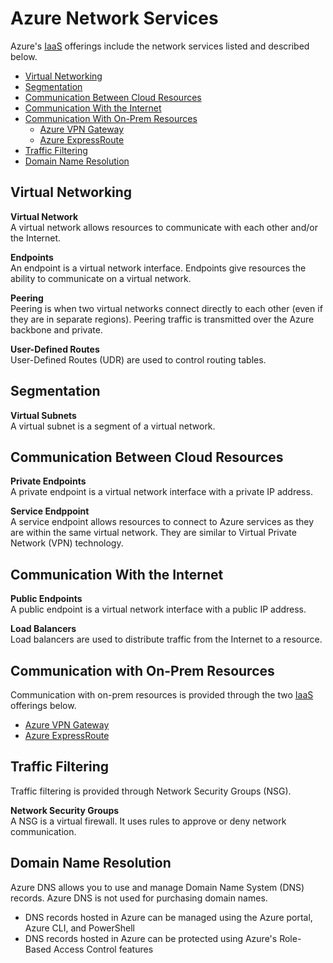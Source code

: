 # Azure Network Services
Azure's [IaaS](/cloud/concepts/README.md#cloud-service-models) offerings include the network services listed and described below. 
* [Virtual Networking](#virtual-networking)
* [Segmentation](#segmentation)
* [Communication Between Cloud Resources](#communication-between-cloud-resources)
* [Communication With the Internet](#communication-with-the-internet)
* [Communication With On-Prem Resources](#communication-with-on-prem-resources)
  * [Azure VPN Gateway](/azure/services/network/vpn-gateway/README.md)
  * [Azure ExpressRoute](/azure/services/network/expressroute/README.md)
* [Traffic Filtering](#traffic-filtering)
* [Domain Name Resolution](#domain-name-resolution)

## Virtual Networking
**Virtual Network**  
A virtual network allows resources to communicate with each other and/or the Internet. 

**Endpoints**  
An endpoint is a virtual network interface. Endpoints give resources the ability to communicate on a virtual network. 

**Peering**  
Peering is when two virtual networks connect directly to each other (even if they are in separate regions). Peering traffic is transmitted over the Azure backbone and private. 

**User-Defined Routes**  
User-Defined Routes (UDR) are used to control routing tables. 

## Segmentation
**Virtual Subnets**  
A virtual subnet is a segment of a virtual network.

## Communication Between Cloud Resources 
**Private Endpoints**  
A private endpoint is a virtual network interface with a private IP address. 

**Service Endppoint**  
A service endpoint allows resources to connect to Azure services as they are within the same virtual network. They are similar to Virtual Private Network (VPN) technology. 

## Communication With the Internet
**Public Endpoints**  
A public endpoint is a virtual network interface with a public IP address. 

**Load Balancers**  
Load balancers are used to distribute traffic from the Internet to a resource. 

## Communication with On-Prem Resources
Communication with on-prem resources is provided through the two [IaaS](/cloud/concepts/README.md#cloud-service-models) offerings below.
* [Azure VPN Gateway](/azure/services/network/vpn-gateway/README.md)
* [Azure ExpressRoute](/azure/services/expressroute/README.md)

## Traffic Filtering
Traffic filtering is provided through Network Security Groups (NSG). 

**Network Security Groups**  
A NSG is a virtual firewall. It uses rules to approve or deny network communication.  

## Domain Name Resolution
Azure DNS allows you to use and manage Domain Name System (DNS) records. Azure DNS is not used for purchasing domain names. 
* DNS records hosted in Azure can be managed using the Azure portal, Azure CLI, and PowerShell
* DNS records hosted in Azure can be protected using Azure's Role-Based Access Control features